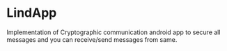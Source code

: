 # LindApp
Implementation of Cryptographic communication android app to secure all messages and you can receive/send messages from same.
